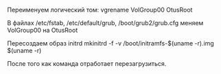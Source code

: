 Переименуем логический том:
vgrename VolGroup00 OtusRoot

В файлах  /etc/fstab, /etc/default/grub, /boot/grub2/grub.cfg
меняем VolGroup00 на OtusRoot

Пересоздаем образ initrd
 mkinitrd -f -v /boot/initramfs-$(uname -r).img $(uname -r)

После того как команда отработает перезагрузиться.